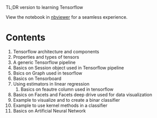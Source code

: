 TL;DR version to learning Tensorflow

View the notebook in <a href='https://nbviewer.jupyter.org/github/SB-Jr/tldr_tensorflow/tree/master/'>nbviewer</a> for a seamless experience.

<h1>Contents</h1>
<ol>
  <li>Tensorflow architecture and components</li>
  <li>Properties and types of tensors</li>
  <li>A generic Tensorflow pipeline</li>
  <li>Basics on Session object used in Tensorflow pipeline</li>
  <li>Bsics on Graph used in tesorflow</li>
  <li>Basics on Tensorboard</li>
  <li>Using estimators in linear regression
  <ol>
    <li>Basics on feautre column used in tensorflow</li>
  </ol>
  </li>
  <li>Basics on Facets and Facets deep drive used for data visualization</li>
  <li>Example to visualize and to create a binar classifier</li>
  <li>Example to use kernel methods in a classifier</li>
  <li>Basics on Artificial Neural Network</li>
</ol>
